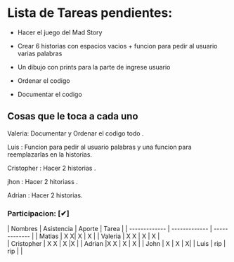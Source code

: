 # Lista de Tareas pendientes:

- Hacer el juego del Mad Story

- Crear 6 historias con espacios vacios + funcion para pedir al usuario varias palabras

- Un dibujo con prints para la parte de ingrese usuario

- Ordenar el codigo
- Documentar el codigo


## Cosas que le toca a cada uno

Valeria: Documentar y Ordenar el codigo todo .

Luis : Funcion para pedir al usuario palabras y una funcion para reemplazarlas en la historias.

Cristopher : Hacer 2 historias .

jhon : Hacer 2 hitoriass .

Adrian : Hacer 2 historias.



### Participacion: [✔]

| Nombres | Asistencia | Aporte | Tarea |
| ------------- | ------------- |  ------------- |
| Matias  | X X| X | X |
| Valeria  | X X | X | X |  
| Cristopher | X X | X |X |
| Adrian  |X X | X  | X |
| John  | X   | X | X|
| Luis  |  rip | rip | |

